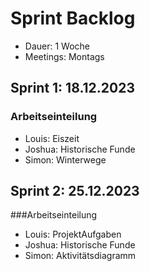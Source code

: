 # Sprint Backlog

- Dauer: 1 Woche
- Meetings: Montags

## Sprint 1: 18.12.2023
### Arbeitseinteilung
- Louis: Eiszeit
- Joshua: Historische Funde
- Simon: Winterwege


## Sprint 2: 25.12.2023
###Arbeitseinteilung
- Louis: ProjektAufgaben
- Joshua: Historische Funde
- Simon: Aktivitätsdiagramm